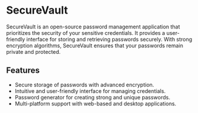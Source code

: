 # SecureVault

SecureVault is an open-source password management application that prioritizes the security of your sensitive credentials. It provides a user-friendly interface for storing and retrieving passwords securely. With strong encryption algorithms, SecureVault ensures that your passwords remain private and protected.

## Features

- Secure storage of passwords with advanced encryption.
- Intuitive and user-friendly interface for managing credentials.
- Password generator for creating strong and unique passwords.
- Multi-platform support with web-based and desktop applications.
